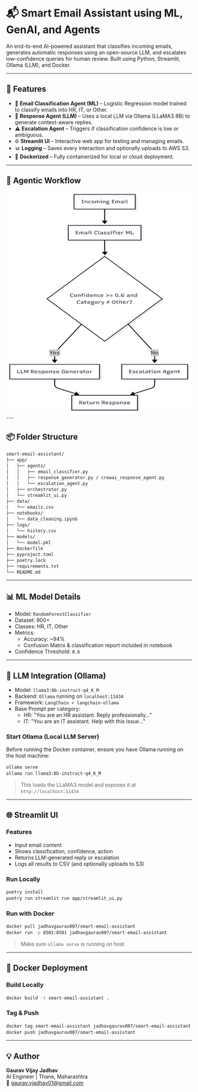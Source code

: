 # 📬 Smart Email Assistant using ML, GenAI, and Agents

An end-to-end AI-powered assistant that classifies incoming emails, generates automatic responses using an open-source LLM, and escalates low-confidence queries for human review. Built using Python, Streamlit, Ollama (LLM), and Docker.

---

## 🚀 Features

- 📂 **Email Classification Agent (ML)** – Logistic Regression model trained to classify emails into HR, IT, or Other.
- 🤖 **Response Agent (LLM)** – Uses a local LLM via Ollama (LLaMA3 8B) to generate context-aware replies.
- ⚠️ **Escalation Agent** – Triggers if classification confidence is low or ambiguous.
- 🌐 **Streamlit UI** – Interactive web app for testing and managing emails.
- 📊 **Logging** – Saves every interaction and optionally uploads to AWS S3.
- 🐳 **Dockerized** – Fully containerized for local or cloud deployment.

---


## 🧠 Agentic Workflow

<img src="assets/agent_workflow.png" alt="Agentic Workflow" width="600" height="600"/>
---

## 📦 Folder Structure

```
smart-email-assistant/
├── app/
│   ├── agents/
│   │   ├── email_classifier.py
│   │   ├── response_generator.py / crewai_response_agent.py
│   │   └── escalation_agent.py
│   ├── orchestrator.py
│   └── streamlit_ui.py
├── data/
│   └── emails.csv
├── notebooks/
│   └── data_cleaning.ipynb
├── logs/
│   └── history.csv
├── models/
│   └── model.pkl
├── Dockerfile
├── pyproject.toml
├── poetry.lock
├── requirements.txt
└── README.md
```

---

## 📊 ML Model Details

- Model: `RandomForestClassifier`
- Dataset: 900+
- Classes: HR, IT, Other
- Metrics:
  - Accuracy: ~94%
  - Confusion Matrix & classification report included in notebook
- Confidence Threshold: `0.6`

---

## 🤖 LLM Integration (Ollama)

- Model: `llama3:8b-instruct-q4_K_M`
- Backend: `Ollama` running on `localhost:11434`
- Framework: `LangChain + langchain-ollama`
- Base Prompt per category:
  - HR: "You are an HR assistant. Reply professionally..."
  - IT: "You are an IT assistant. Help with this issue..."

### Start Ollama (Local LLM Server)

Before running the Docker container, ensure you have Ollama running on the host machine:

```bash
ollama serve
ollama run llama3:8b-instruct-q4_K_M
```

> This loads the LLaMA3 model and exposes it at `http://localhost:11434`

---

## 🌐 Streamlit UI

### Features
- Input email content
- Shows classification, confidence, action
- Returns LLM-generated reply or escalation
- Logs all results to CSV (and optionally uploads to S3)

### Run Locally
```bash
poetry install
poetry run streamlit run app/streamlit_ui.py
```

### Run with Docker
```bash
docker pull jadhavgaurav007/smart-email-assistant
docker run -p 8501:8501 jadhavgaurav007/smart-email-assistant
```
> Make sure `ollama serve` is running on host

---

## 🐳 Docker Deployment

### Build Locally
```bash
docker build -t smart-email-assistant .
```

### Tag & Push
```bash
docker tag smart-email-assistant jadhavgaurav007/smart-email-assistant
docker push jadhavgaurav007/smart-email-assistant
```

---

## 💡 Author
**Gaurav Vijay Jadhav**  
AI Engineer | Thane, Maharashtra  
📧 gaurav.vjadhav01@gmail.com